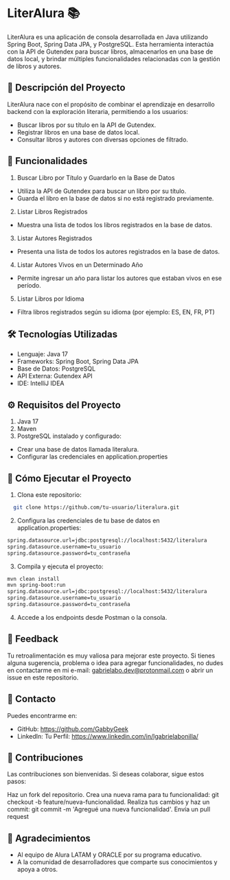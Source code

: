 # LiterAlura 📚
LiterAlura es una aplicación de consola desarrollada en Java utilizando Spring Boot, Spring Data JPA, y PostgreSQL. Esta herramienta interactúa con la API de Gutendex para buscar libros, almacenarlos en una base de datos local, y brindar múltiples funcionalidades relacionadas con la gestión de libros y autores.


## 📖 Descripción del Proyecto

LiterAlura nace con el propósito de combinar el aprendizaje en desarrollo backend con la exploración literaria, permitiendo a los usuarios:

- Buscar libros por su título en la API de Gutendex.
- Registrar libros en una base de datos local.
- Consultar libros y autores con diversas opciones de filtrado.

## 🚀 Funcionalidades

1. Buscar Libro por Título y Guardarlo en la Base de Datos
- Utiliza la API de Gutendex para buscar un libro por su título.
- Guarda el libro en la base de datos si no está registrado previamente.

2. Listar Libros Registrados
- Muestra una lista de todos los libros registrados en la base de datos.

3. Listar Autores Registrados
- Presenta una lista de todos los autores registrados en la base de datos.

4. Listar Autores Vivos en un Determinado Año
- Permite ingresar un año para listar los autores que estaban vivos en ese período.

5. Listar Libros por Idioma
- Filtra libros registrados según su idioma (por ejemplo: ES, EN, FR, PT)
## 🛠️ Tecnologías Utilizadas
- Lenguaje: Java 17
- Frameworks: Spring Boot, Spring Data JPA
- Base de Datos: PostgreSQL
- API Externa: Gutendex API
- IDE: IntelliJ IDEA
## ⚙️ Requisitos del Proyecto

1. Java 17
2. Maven
3. PostgreSQL instalado y configurado:
- Crear una base de datos llamada literalura.
- Configurar las credenciales en application.properties
## 🚀 Cómo Ejecutar el Proyecto

1. Clona este repositorio:

```bash
  git clone https://github.com/tu-usuario/literalura.git

```
2. Configura las credenciales de tu base de datos en application.properties:

```bash
spring.datasource.url=jdbc:postgresql://localhost:5432/literalura
spring.datasource.username=tu_usuario
spring.datasource.password=tu_contraseña
```
3. Compila y ejecuta el proyecto:

```bash
mvn clean install
mvn spring-boot:run
spring.datasource.url=jdbc:postgresql://localhost:5432/literalura
spring.datasource.username=tu_usuario
spring.datasource.password=tu_contraseña
```
4. Accede a los endpoints desde Postman o la consola.
## 💬 Feedback
Tu retroalimentación es muy valiosa para mejorar este proyecto. Si tienes alguna sugerencia, problema o idea para agregar funcionalidades, no dudes en contactarme en mi e-mail: gabrielabo.dev@protonmail.com o abrir un issue en este repositorio.
## 📧 Contacto
Puedes encontrarme en:

- GitHub: https://github.com/GabbyGeek
- LinkedIn: Tu Perfil: https://www.linkedin.com/in/lgabrielabonilla/
## 🌟 Contribuciones
Las contribuciones son bienvenidas. Si deseas colaborar, sigue estos pasos:

Haz un fork del repositorio.
Crea una nueva rama para tu funcionalidad: git checkout -b feature/nueva-funcionalidad.
Realiza tus cambios y haz un commit: git commit -m 'Agregué una nueva funcionalidad'.
Envía un pull request
## 📢 Agradecimientos
- Al equipo de Alura LATAM y ORACLE por su programa educativo.
- A la comunidad de desarrolladores que comparte sus conocimientos y apoya a otros.
